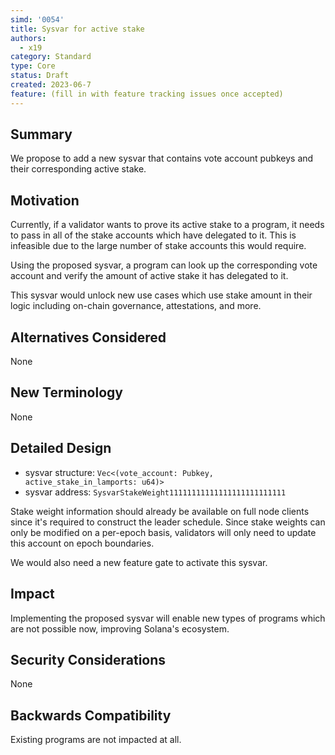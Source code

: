 ```yaml
---
simd: '0054'
title: Sysvar for active stake
authors:
  - x19
category: Standard
type: Core
status: Draft
created: 2023-06-7
feature: (fill in with feature tracking issues once accepted)
---
```


## Summary

We propose to add a new sysvar that contains vote account pubkeys and 
their corresponding active stake.

## Motivation

Currently, if a validator wants to prove its active stake to a program, 
it needs to 
pass in all of the stake accounts which have delegated to it. This is 
infeasible due to the large number of stake accounts this would require.

Using the proposed sysvar, a program can look up the corresponding 
vote account and verify the amount of active stake it has delegated to it.

This sysvar would unlock new use cases which use stake amount in their logic 
including on-chain governance, attestations, and more.

## Alternatives Considered

None

## New Terminology

None

## Detailed Design

- sysvar structure: `Vec<(vote_account: Pubkey, active_stake_in_lamports: u64)>`
- sysvar address: `SysvarStakeWeight11111111111111111111111111`

Stake weight information should already be available on full node clients 
since it's required to construct the leader schedule. Since stake weights 
can only be
modified on a per-epoch basis, validators will only need to update this 
account on epoch boundaries.

We would also need a new feature gate to activate this sysvar.

## Impact

Implementing the proposed sysvar will enable new types of programs which are 
not possible now,
improving Solana's ecosystem.

## Security Considerations

None 

## Backwards Compatibility

Existing programs are not impacted at all.